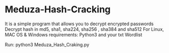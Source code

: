 # Meduza-Hash-Cracking
It is a simple program that allows you to decrypt encrypted passwords
Decrypt hash in md5, sha1, sha224, sha256 , sha384 and sha512
For Linux, MAC OS & Windows
requirements: Python3 and your txt Wordlist

Run: python3 Meduza_Hash_Craking.py
